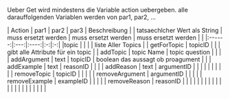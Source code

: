 Ueber Get wird mindestens die Variable action uebergeben. alle darauffolgenden Variablen werden von par1, par2, ...

| Action | par1 | par2 | par3  | Beschreibung  |
|    tatsaechlcher Wert als String    |  muss ersetzt werden   |    muss ersetzt werden  |  muss ersetzt werden |   |
|:------:|:---:|:----:|:-:|:-:|
|topic |     |      |   | liste Aller Topics  |
|  getForTopic      |   topicID  |      |   | gibt alle Attribute für ein topic   |
|    addTopic    |  topic Name   |   topic question   |   |   |
|    addArgument    |  text   |  topicID    | boolean das aussagt ob proagument   |   |
|    addExample    | text    |   reasonID   |   |   |
|   addReason     |   text  |    argumentID  |   |   |
|        |     |      |   |   |
|    removeTopic    |    topicID |      |   |   |
|    removeArgument    |  argumentID   |      |   |   |
|     removeExample   |  exampleID   |      |   |   |
|      removeReason  | reasonID    |      |   |   |
|        |     |      |   |   |
|        |     |      |   |   |
|        |     |      |   |   |